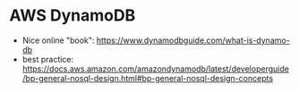 
AWS DynamoDB
===============

- Nice online "book": https://www.dynamodbguide.com/what-is-dynamo-db
- best practice: https://docs.aws.amazon.com/amazondynamodb/latest/developerguide/bp-general-nosql-design.html#bp-general-nosql-design-concepts
